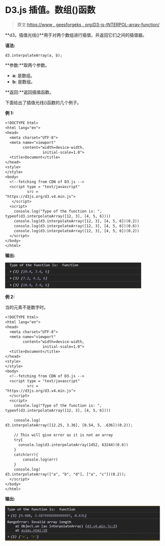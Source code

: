# D3.js 插值。数组()函数

> 原文:[https://www . geesforgeks . org/D3-js-INTERPOL-array-function/](https://www.geeksforgeeks.org/d3-js-interpolate-array-function/)

**d3。插值光线()**用于对两个数组进行插值，并返回它们之间的插值器。

**语法:**

```
d3.interpolateArray(a, b);
```

**参数:**取两个参数。

*   **a:** 是数组。
*   **b:** 是数组。

**返回:**返回插值函数。

下面给出了插值光线()函数的几个例子。

**例 1:**

```
<!DOCTYPE html>
<html lang="en">
<head>
  <meta charset="UTF-8">
  <meta name="viewport"
        content="width=device-width,
                 initial-scale=1.0">
  <title>Document</title>
</head>
<style>
</style>
<body>
  <!--fetching from CDN of D3.js -->
  <script type = "text/javascript" 
          src = 
"https://d3js.org/d3.v4.min.js">
   </script>
  <script>
    console.log("Type of the function is: ", 
typeof(d3.interpolateArray([12, 3], [4, 5, 6])))
    console.log(d3.interpolateArray([12, 3], [4, 5, 6])(0.2))
    console.log(d3.interpolateArray([12, 3], [4, 5, 6])(0.6))
    console.log(d3.interpolateArray([12, 3], [4, 5, 6])(0.2))
  </script>
</body>
</html>
```

**输出:**

![](img/7c8d4e4e26fac32309d355ba8dadb6ae.png)

**例 2:**

当的元素不是数字时。

```
<!DOCTYPE html>
<html lang="en">
<head>
  <meta charset="UTF-8">
  <meta name="viewport" 
        content="width=device-width,
                 initial-scale=1.0">
  <title>Document</title>
</head>
<style>
</style>
<body>
  <!--fetching from CDN of D3.js -->
  <script type = "text/javascript"
          src = 
"https://d3js.org/d3.v4.min.js">
  </script>
  <script>
    console.log("Type of the function is: ", 
typeof(d3.interpolateArray([12, 3], [4, 5, 6])))

    console.log(
d3.interpolateArray([12.25, 3.36], [0.54, 5, .636])(0.2));

    // This will give error as it is not an array  
    try{
      console.log(d3.interpolateArray(1452, 63244)(0.6))
    }
    catch(err){
        console.log(err)
    }
    console.log(
d3.interpolateArray(["a", "b", "d"], ["a", "c"])(0.2));
  </script>
</body>
</html>
```

**输出:**

![](img/ea73bec716f2a815952984966e6e7a4c.png)